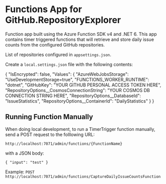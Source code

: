 ﻿# Functions App for GitHub.RepositoryExplorer

Function app built using the Azure Function SDK v4 and .NET 6. This app contains timer triggered functions that will retrieve and store daily issue counts from the configured GitHub repositories.

List of repositories configured in `appsettings.json`.

Create a `local.settings.json` file with the following contents:

{
    "IsEncrypted": false,
  "Values": {
    "AzureWebJobsStorage": "UseDevelopmentStorage=true",
    "FUNCTIONS_WORKER_RUNTIME": "dotnet",
    "GitHubKey": "YOUR GITHUB PERSONAL ACCESS TOKEN HERE",
    "RepositoryOptions__CosmosConnectionString": "YOUR COSMOS DB CONNECTION STRING HERE",
    "RepositoryOptions__DatabaseId": "IssueStatistics",
    "RepositoryOptions__ContainerId": "DailyStatistics"
  }
}

## Running Function Manually

When doing local development, to run a TimerTrigger function manually, send a POST request to the folllowing URL:

`http://localhost:7071/admin/functions/{FunctionName}`

with a JSON body:

```
{ "input": "test" }
```

Example:
`POST http://localhost:7071/admin/functions/CaptureDailyIssueCountsFunction`
